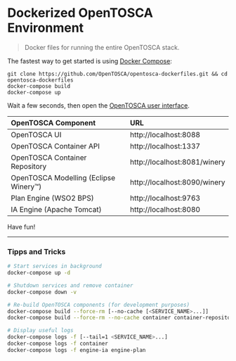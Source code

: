 # Dockerized OpenTOSCA Environment

> Docker files for running the entire OpenTOSCA stack.

The fastest way to get started is using [Docker Compose](https://docs.docker.com/compose/):

    git clone https://github.com/OpenTOSCA/opentosca-dockerfiles.git && cd opentosca-dockerfiles
    docker-compose build
    docker-compose up

Wait a few seconds, then open the [OpenTOSCA user interface](http://localhost:8080/opentosca).

| OpenTOSCA Component | URL |
|:------------------- |:--- |
| OpenTOSCA UI | http://localhost:8088 |
| OpenTOSCA Container API | http://localhost:1337 |
| OpenTOSCA Container Repository | http://localhost:8081/winery |
| OpenTOSCA Modelling (Eclipse Winery™) | http://localhost:8090/winery |
| Plan Engine (WSO2 BPS) | http://localhost:9763 |
| IA Engine (Apache Tomcat) | http://localhost:8080 |

Have fun!

---

### Tipps and Tricks

```bash
# Start services in background
docker-compose up -d

# Shutdown services and remove container
docker-compose down -v

# Re-build OpenTOSCA components (for development purposes)
docker-compose build --force-rm [--no-cache [<SERVICE_NAME>...]]
docker-compose build --force-rm --no-cache container container-repository web

# Display useful logs
docker-compose logs -f [--tail=1 <SERVICE_NAME>...]
docker-compose logs -f container
docker-compose logs -f engine-ia engine-plan
```
